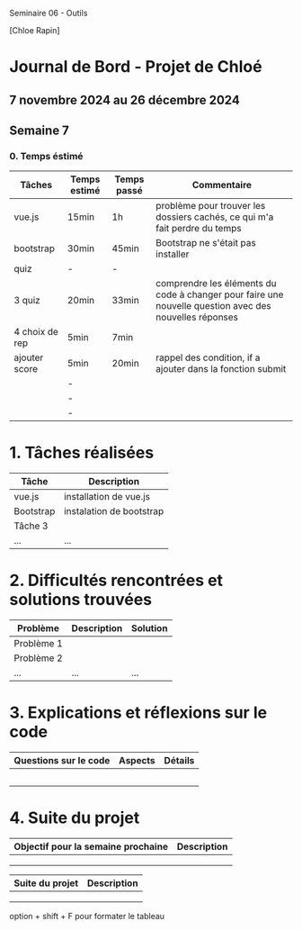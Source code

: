 Seminaire 06 - Outils

[Chloe Rapin]

# Journal de Bord - Projet de Chloé

## 7 novembre 2024 au 26 décembre 2024

## Semaine 7

### 0. Temps éstimé

| **Tâches**     | **Temps estimé** | **Temps passé** | **Commentaire**                                                                                        |
| -------------- | ---------------- | --------------- | ------------------------------------------------------------------------------------------------------ |
| vue.js         | 15min            | 1h              | problème pour trouver les dossiers cachés, ce qui m'a fait perdre du temps                             |
| bootstrap      | 30min            | 45min           | Bootstrap ne s'était pas installer                                                                     |
| quiz           | -                | -               |                                                                                                        |
| 3 quiz         | 20min            | 33min           | comprendre les éléments du code à changer pour faire une nouvelle question avec des nouvelles réponses |
| 4 choix de rep | 5min             | 7min            |                                                                                                        |
| ajouter score  | 5min             | 20min           | rappel des condition, if a ajouter dans la fonction submit                                             |
|                | -                |                 |                                                                                                        |
|                | -                |                 |                                                                                                        |
|                | -                |                 |                                                                                                        |

# 1. Tâches réalisées

| **Tâche** | **Description**          |
| --------- | ------------------------ |
| vue.js    | installation de vue.js   |
| Bootstrap | instalation de bootstrap |
| Tâche 3   |                          |
| ...       | ...                      |

# 2. Difficultés rencontrées et solutions trouvées

| **Problème** | **Description** | **Solution** |
| ------------ | --------------- | ------------ |
| Problème 1   |                 |              |
| Problème 2   |                 |              |
| ...          | ...             | ...          |

# 3. Explications et réflexions sur le code

| **Questions sur le code** | **Aspects** | **Détails** |
| ------------------------- | ----------- | ----------- |
|                           |             |             |
|                           |             |             |
|                           |             |             |
|                           |             |             |
|                           |             |             |

# 4. Suite du projet

| **Objectif pour la semaine prochaine** | **Description** |
| -------------------------------------- | --------------- |
|                                        |                 |
|                                        |                 |
|                                        |                 |

| **Suite du projet** | **Description** |
| ------------------- | --------------- |
|                     |                 |
|                     |                 |
|                     |                 |

option + shift + F pour formater le tableau
